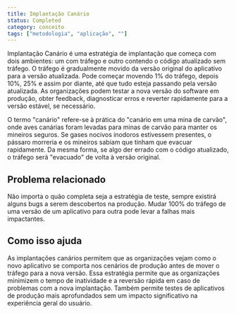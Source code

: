 ```yaml
---
title: Implantação Canário
status: Completed
category: conceito
tags: ["metodologia", "aplicação", ""]
---
```


Implantação Canário é uma estratégia de implantação que começa com dois ambientes: um com tráfego e outro contendo o código atualizado sem tráfego. O tráfego é gradualmente movido da versão original do aplicativo para a versão atualizada. Pode começar movendo 1% do tráfego, depois 10%, 25% e assim por diante, até que tudo esteja passando pela versão atualizada. As organizações podem testar a nova versão do software em produção, obter feedback, diagnosticar erros e reverter rapidamente para a versão estável, se necessário.

O termo "canário" refere-se à prática do "canário em uma mina de carvão", onde aves canárias foram levadas para minas de carvão para manter os mineiros seguros. Se gases nocivos inodoros estivessem presentes, o pássaro morreria e os mineiros sabiam que tinham que evacuar rapidamente. Da mesma forma, se algo der errado com o código atualizado, o tráfego será "evacuado" de volta à versão original.

## Problema relacionado

Não importa o quão completa seja a estratégia de teste, sempre existirá alguns bugs a serem descobertos na produção. Mudar 100% do tráfego de uma versão de um aplicativo para outra pode levar a falhas mais impactantes.

## Como isso ajuda

As implantações canários permitem que as organizações vejam como o novo aplicativo se comporta nos cenários de produção antes de mover o tráfego para a nova versão. Essa estratégia permite que as organizações minimizem o tempo de inatividade e a reversão rápida em caso de problemas com a nova implantação. Também permite testes de aplicativos de produção mais aprofundados sem um impacto significativo na experiência geral do usuário.
